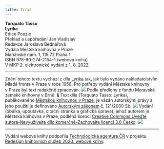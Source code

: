 ```yaml
---
title: Tiráž
---
```


**Torquato Tasso    
Lyrika**  
Edice Poezie  
Překlad a uspořádání Jan Vladislav  
Redakce Jaroslava Bednářová  
Vydala Městská knihovna v Praze  
Mariánské nám. 1, 115 72 Praha 1  
ISBN 978-80-274-2154-1 (webová kniha)  
V MKP 2. elektronické vydání z 1. 8. 2022.

***

Znění tohoto textu vychází z díla [Lyrika](https://search.mlp.cz/cz/titul/lyrika/158280/#/getPodobneTituly=deskriptory-eq:97604239-amp:key-eq:158280) tak, jak bylo vydáno nakladatelstvím Mladá fronta v Praze v roce 1958. Pro potřeby vydání Městské knihovny v Praze byl text redakčně zpracován.
![](../Images/MZK_logo_tyrkys_transparent.jpg)
Podle předlohy z fondu Moravské zemské knihovny v Brně.
**§**
Text díla (Torquato Tasso: Lyrika), publikovaného [Městskou knihovnou v Praze](https://www.mlp.cz/cz/), je vázán autorskými právy a jeho použití je definováno [Autorským zákonem](https://www.mkcr.cz/predpisy-zakonu-709.html) č. 121/2000 Sb.
![](../Images/image001.jpg)
Vydání (obálka, upoutávka, citační stránka a grafická úprava), jehož autorem je Městská knihovna v Praze, podléhá licenci [Creative Commons Uveďte autora-Nevyužívejte dílo komerčně-Zachovejte licenci 3.0 Česko](https://creativecommons.org/licenses/by-nc-sa/3.0/cz/).
![](../Images/image002.jpg)

***

Vydání webové knihy podpořila [Technologická agentura ČR](https://www.tacr.cz/) v projektu [Redesign knihovních služeb 2020: webové knihy](https://starfos.tacr.cz/cs/project/TL04000391).